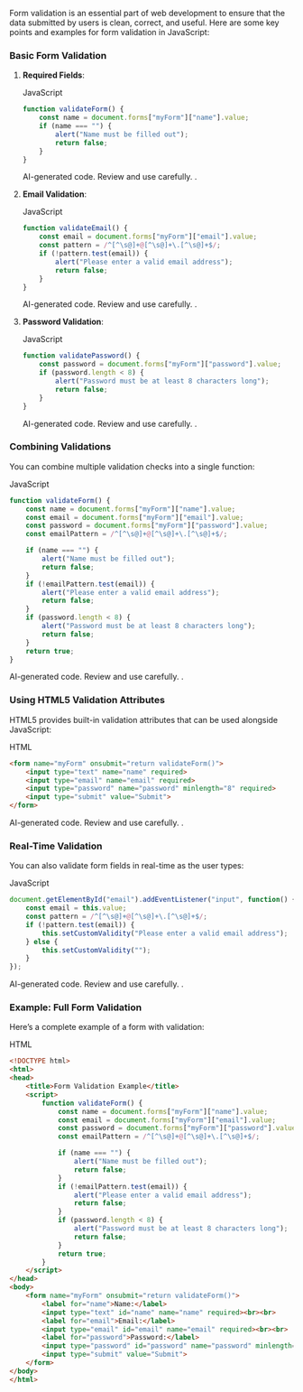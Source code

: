 
Form validation is an essential part of web development to ensure that the data submitted by users is clean, correct, and useful. Here are some key points and examples for form validation in JavaScript:

### Basic Form Validation

1. **Required Fields**:
    
    JavaScript
    
    ```javascript
    function validateForm() {
        const name = document.forms["myForm"]["name"].value;
        if (name === "") {
            alert("Name must be filled out");
            return false;
        }
    }
    ```
    
    AI-generated code. Review and use carefully. .
    
2. **Email Validation**:
    
    JavaScript
    
    ```javascript
    function validateEmail() {
        const email = document.forms["myForm"]["email"].value;
        const pattern = /^[^\s@]+@[^\s@]+\.[^\s@]+$/;
        if (!pattern.test(email)) {
            alert("Please enter a valid email address");
            return false;
        }
    }
    ```
    
    AI-generated code. Review and use carefully. .
    
3. **Password Validation**:
    
    JavaScript
    
    ```javascript
    function validatePassword() {
        const password = document.forms["myForm"]["password"].value;
        if (password.length < 8) {
            alert("Password must be at least 8 characters long");
            return false;
        }
    }
    ```
    
    AI-generated code. Review and use carefully. .
    

### Combining Validations

You can combine multiple validation checks into a single function:

JavaScript

```javascript
function validateForm() {
    const name = document.forms["myForm"]["name"].value;
    const email = document.forms["myForm"]["email"].value;
    const password = document.forms["myForm"]["password"].value;
    const emailPattern = /^[^\s@]+@[^\s@]+\.[^\s@]+$/;

    if (name === "") {
        alert("Name must be filled out");
        return false;
    }
    if (!emailPattern.test(email)) {
        alert("Please enter a valid email address");
        return false;
    }
    if (password.length < 8) {
        alert("Password must be at least 8 characters long");
        return false;
    }
    return true;
}
```

AI-generated code. Review and use carefully. .

### Using HTML5 Validation Attributes

HTML5 provides built-in validation attributes that can be used alongside JavaScript:

HTML

```html
<form name="myForm" onsubmit="return validateForm()">
    <input type="text" name="name" required>
    <input type="email" name="email" required>
    <input type="password" name="password" minlength="8" required>
    <input type="submit" value="Submit">
</form>
```

AI-generated code. Review and use carefully. .

### Real-Time Validation

You can also validate form fields in real-time as the user types:

JavaScript

```javascript
document.getElementById("email").addEventListener("input", function() {
    const email = this.value;
    const pattern = /^[^\s@]+@[^\s@]+\.[^\s@]+$/;
    if (!pattern.test(email)) {
        this.setCustomValidity("Please enter a valid email address");
    } else {
        this.setCustomValidity("");
    }
});
```

AI-generated code. Review and use carefully. .

### Example: Full Form Validation

Here’s a complete example of a form with validation:

HTML

```html
<!DOCTYPE html>
<html>
<head>
    <title>Form Validation Example</title>
    <script>
        function validateForm() {
            const name = document.forms["myForm"]["name"].value;
            const email = document.forms["myForm"]["email"].value;
            const password = document.forms["myForm"]["password"].value;
            const emailPattern = /^[^\s@]+@[^\s@]+\.[^\s@]+$/;

            if (name === "") {
                alert("Name must be filled out");
                return false;
            }
            if (!emailPattern.test(email)) {
                alert("Please enter a valid email address");
                return false;
            }
            if (password.length < 8) {
                alert("Password must be at least 8 characters long");
                return false;
            }
            return true;
        }
    </script>
</head>
<body>
    <form name="myForm" onsubmit="return validateForm()">
        <label for="name">Name:</label>
        <input type="text" id="name" name="name" required><br><br>
        <label for="email">Email:</label>
        <input type="email" id="email" name="email" required><br><br>
        <label for="password">Password:</label>
        <input type="password" id="password" name="password" minlength="8" required><br><br>
        <input type="submit" value="Submit">
    </form>
</body>
</html>
```